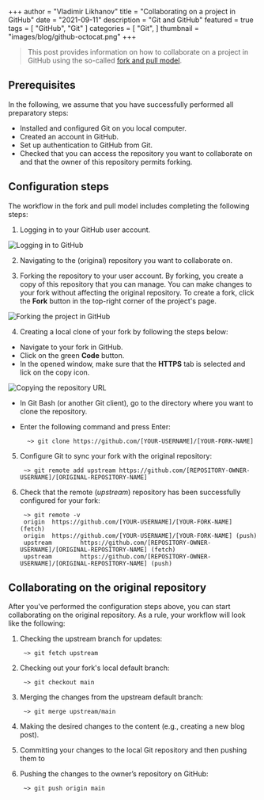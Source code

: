 +++
author = "Vladimir Likhanov"
title = "Collaborating on a project in GitHub"
date = "2021-09-11"
description = "Git and GitHub"
featured = true
tags = [
    "GitHub",
    "Git"
]
categories = [
    "Git",
]
thumbnail = "images/blog/github-octocat.png"
+++

> This post provides information on how to collaborate on a project in GitHub using the
so-called [fork and pull model](https://en.wikipedia.org/wiki/Fork_and_pull_model).

## Prerequisites

In the following, we assume that you have successfully performed all preparatory steps:

* Installed and configured Git on you local computer.
* Created an account in GitHub.
* Set up authentication to GitHub from Git.
* Checked that you can access the repository you want to collaborate on and that the owner
of this repository permits forking.

## Configuration steps

The workflow in the fork and pull model includes completing the following steps:

1. Logging in to your GitHub user account.

![Logging in to GitHub](/images/blog/github-login.png)

2. Navigating to the (original) repository you want to collaborate on.

3. Forking the repository to your user account. By forking, you create a copy of this repository
that you can manage. You can make changes to your fork without affecting the original repository.
To create a fork, click the **Fork** button in the top-right corner of the project's page.

![Forking the project in GitHub](/images/blog/github-forking-project.png)

4. Creating a local clone of your fork by following the steps below:

* Navigate to your fork in GitHub.
* Click on the green **Code** button.
* In the opened window, make sure that the **HTTPS** tab is selected and lick on the copy icon.

![Copying the repository URL](/images/blog/github-copying-repository-url.png)

* In Git Bash (or another Git client), go to the directory where you want to clone the repository.
* Enter the following command and press Enter:

        ~> git clone https://github.com/[YOUR-USERNAME]/[YOUR-FORK-NAME]

5. Configure Git to sync your fork with the original repository:

        ~> git remote add upstream https://github.com/[REPOSITORY-OWNER-USERNAME]/[ORIGINAL-REPOSITORY-NAME]

6. Check that the remote (*upstream*) repository has been successfully configured for your fork:

        ~> git remote -v
        origin  https://github.com/[YOUR-USERNAME]/[YOUR-FORK-NAME] (fetch)
        origin  https://github.com/[YOUR-USERNAME]/[YOUR-FORK-NAME] (push)
        upstream        https://github.com/[REPOSITORY-OWNER-USERNAME]/[ORIGINAL-REPOSITORY-NAME] (fetch)
        upstream        https://github.com/[REPOSITORY-OWNER-USERNAME]/[ORIGINAL-REPOSITORY-NAME] (push)

## Collaborating on the original repository

After you've performed the configuration steps above, you can start collaborating on the original repository.
As a rule, your workflow will look like the following:

1. Checking the upstream branch for updates:

        ~> git fetch upstream

2. Checking out your fork's local default branch:

        ~> git checkout main

3. Merging the changes from the upstream default branch:

        ~> git merge upstream/main

4. Making the desired changes to the content (e.g., creating a new blog post).

5. Committing your changes to the local Git repository and then pushing them to 

5. Pushing the changes to the owner’s repository on GitHub:

        ~> git push origin main

